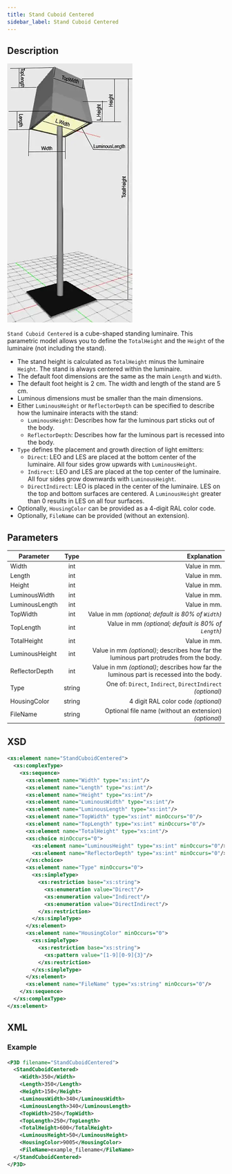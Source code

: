 ```yaml
---
title: Stand Cuboid Centered
sidebar_label: Stand Cuboid Centered
---
```


## Description

![Stand Cuboid Centered](/img/docs/geometry/parametric/stand-cuboid-centered.webp)

`Stand Cuboid Centered` is a cube-shaped standing luminaire. This parametric model allows you to define the `TotalHeight` and the `Height` of the luminaire (not including the stand).

- The stand height is calculated as `TotalHeight` minus the luminaire `Height`. The stand is always centered within the luminaire.
- The default foot dimensions are the same as the main `Length` and `Width`.
- The default foot height is 2 cm. The width and length of the stand are 5 cm.
- Luminous dimensions must be smaller than the main dimensions.
- Either `LuminousHeight` or `ReflectorDepth` can be specified to describe how the luminaire interacts with the stand:
  - `LuminousHeight`: Describes how far the luminous part sticks out of the body.
  - `ReflectorDepth`: Describes how far the luminous part is recessed into the body.
- `Type` defines the placement and growth direction of light emitters:
  - `Direct`: LEO and LES are placed at the bottom center of the luminaire. All four sides grow upwards with `LuminousHeight`.
  - `Indirect`: LEO and LES are placed at the top center of the luminaire. All four sides grow downwards with `LuminousHeight`.
  - `DirectIndirect`: LEO is placed in the center of the luminaire. LES on the top and bottom surfaces are centered. A `LuminousHeight` greater than 0 results in LES on all four surfaces.
- Optionally, `HousingColor` can be provided as a 4-digit RAL color code.
- Optionally, `FileName` can be provided (without an extension).

## Parameters

| Parameter                | Type   | Explanation                                                                                      |
| ------------------------ | :----: | -----------------------------------------------------------------------------------------------:|
| Width                    | int    | Value in mm.                                                                                     |
| Length                   | int    | Value in mm.                                                                                     |
| Height                   | int    | Value in mm.                                                                                     |
| LuminousWidth            | int    | Value in mm.                                                                                     |
| LuminousLength           | int    | Value in mm.                                                                                     |
| TopWidth                 | int    | Value in mm *(optional; default is 80% of `Width`)*                                              |
| TopLength                | int    | Value in mm *(optional; default is 80% of `Length`)*                                             |
| TotalHeight              | int    | Value in mm.                                                                                     |
| LuminousHeight           | int    | Value in mm *(optional)*; describes how far the luminous part protrudes from the body.           |
| ReflectorDepth           | int    | Value in mm *(optional)*; describes how far the luminous part is recessed into the body.         |
| Type                     | string | One of: `Direct`, `Indirect`, `DirectIndirect` *(optional)*                                      |
| HousingColor             | string | 4 digit RAL color code *(optional)*                                                              |
| FileName                 | string | Optional file name (without an extension) *(optional)*                                         |

## XSD

```xml
<xs:element name="StandCuboidCentered">
  <xs:complexType>
    <xs:sequence>
      <xs:element name="Width" type="xs:int"/>
      <xs:element name="Length" type="xs:int"/>
      <xs:element name="Height" type="xs:int"/>
      <xs:element name="LuminousWidth" type="xs:int"/>
      <xs:element name="LuminousLength" type="xs:int"/>
      <xs:element name="TopWidth" type="xs:int" minOccurs="0"/>
      <xs:element name="TopLength" type="xs:int" minOccurs="0"/>
      <xs:element name="TotalHeight" type="xs:int"/>
      <xs:choice minOccurs="0">
        <xs:element name="LuminousHeight" type="xs:int" minOccurs="0"/>
        <xs:element name="ReflectorDepth" type="xs:int" minOccurs="0"/>
      </xs:choice>
      <xs:element name="Type" minOccurs="0">
        <xs:simpleType>
          <xs:restriction base="xs:string">
            <xs:enumeration value="Direct"/>
            <xs:enumeration value="Indirect"/>
            <xs:enumeration value="DirectIndirect"/>
          </xs:restriction>
        </xs:simpleType>
      </xs:element>
      <xs:element name="HousingColor" minOccurs="0">
        <xs:simpleType>
          <xs:restriction base="xs:string">
            <xs:pattern value="[1-9][0-9]{3}"/>
          </xs:restriction>
        </xs:simpleType>
      </xs:element>
      <xs:element name="FileName" type="xs:string" minOccurs="0"/>
    </xs:sequence>
  </xs:complexType>
</xs:element>
```

## XML

### Example

```xml
<P3D filename="StandCuboidCentered">
  <StandCuboidCentered>
    <Width>350</Width>
    <Length>350</Length>
    <Height>150</Height>
    <LuminousWidth>340</LuminousWidth>
    <LuminousLength>340</LuminousLength>
    <TopWidth>250</TopWidth>
    <TopLength>250</TopLength>
    <TotalHeight>600</TotalHeight>
    <LuminousHeight>50</LuminousHeight>
    <HousingColor>9005</HousingColor>
    <FileName>example_filename</FileName>
  </StandCuboidCentered>
</P3D>
```
